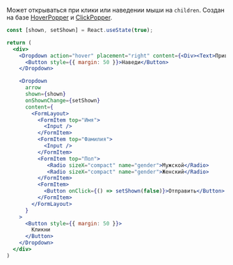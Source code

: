 Может открываться при клики или наведении мыши на `children`. Создан на базе [HoverPopper](#/HoverPopper) и [ClickPopper](#/ClickPopper).

```jsx { "props": { "layout": false, "iframe": false } }
const [shown, setShown] = React.useState(true);

return (
  <div>
    <Dropdown action="hover" placement="right" content={<Div><Text>Привет</Text></Div>}>
      <Button style={{ margin: 50 }}>Наведи</Button>
    </Dropdown>

    <Dropdown
      arrow
      shown={shown}
      onShownChange={setShown}
      content={
        <FormLayout>
          <FormItem top="Имя">
            <Input />
          </FormItem>
          <FormItem top="Фамилия">
            <Input />
          </FormItem>
          <FormItem top="Пол">
             <Radio sizeX="compact" name="gender">Мужской</Radio>
             <Radio sizeX="compact" name="gender">Женский</Radio>
          </FormItem>
          <FormItem>
            <Button onClick={() => setShown(false)}>Отправить</Button>
          </FormItem>
        </FormLayout>
      }
    >
      <Button style={{ margin: 50 }}>
        Кликни
      </Button>
    </Dropdown>
  </div>
)
```
